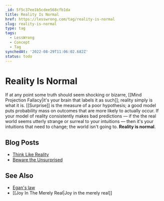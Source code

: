 ```yaml
---
_id: 5f5c37ee1b5cdee568cfb1da
title: Reality Is Normal
href: https://lesswrong.com/tag/reality-is-normal
slug: reality-is-normal
type: tag
tags:
  - LessWrong
  - Concept
  - Tag
synchedAt: '2022-08-29T11:06:02.682Z'
status: todo
---
```


# Reality Is Normal

If at any point some truth should seem shocking or bizarre, [[Mind Projection Fallacy|it's your brain that labels it as such]]; reality simply is what it is. [[Surprise]] is the measure of a poor hypothesis; a good model puts probability mass on outcomes that are more likely to actually occur. If your model of reality consistently makes bad predictions — if the the real world seems utterly strange or surreal to your intuitions — then it's your intuitions that need to change; the world isn't going to. **Reality is normal**.

## Blog Posts

- [Think Like Reality](http://lesswrong.com/lw/hs/think_like_reality/)
- [Beware the Unsurprised](http://lesswrong.com/lw/ht/beware_the_unsurprised/)

## See Also

- [Egan's law](https://wiki.lesswrong.com/wiki/Egan's_law)
- [[Joy In The Merely Real|Joy in the merely real]]
